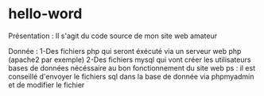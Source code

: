 # hello-word
Présentation : Il s'agit du code source de mon site web amateur

Donnée : 1-Des fichiers php qui seront éxécuté via un serveur web php (apache2 par exemple)
		 2-Des fichiers mysql qui vont créer les utilisateurs bases de données nécéssaire au bon fonctionnement du site web
		 	ps : il est conseillé d'envoyer le fichiers sql dans la base de donnée via phpmyadmin et de modifier le fichier
